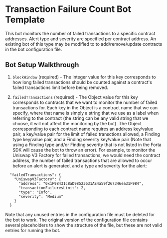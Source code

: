 # Transaction Failure Count Bot Template

This bot monitors the number of failed transactions to a specific contract addresses. Alert type
and severity are specified per contract address. An existing bot of this type may be modified to
to add/remove/update contracts in the bot configuration file.

## Bot Setup Walkthrough

1. `blockWindow` (required) - The Integer value for this key corresponds to how long failed
transactions should be counted against a contract's failed transactions limit before being removed.

2.  `failedTransactions` (required) - The Object value for this key corresponds to contracts that we
want to monitor the number of failed transactions for. Each key in the Object is a contract name that
we can specify, where that name is simply a string that we use as a label when referring to the contract
(the string can be any valid string that we choose, it will not affect the monitoring by the bot).
The Object corresponding to each contract name requires an address key/value pair, a key/value pair
for the limit of failed transctions allowed, a Finding type key/value pair, and a Finding severity
key/value pair (Note that using a Finding type and/or Finding severity that is not listed in the Forta SDK
will cause the bot to throw an error). For example, to monitor the Uniswap V3 Factory for failed transactions, we would need
the contract address, the number of failed transactions that are allowed to occur before an alert is
generated, and a type and severity for the alert:

```
  "failedTransactions": {
    "UniswapV3Factory": {
      "address": "0x1F98431c8aD98523631AE4a59f267346ea31F984",
      "transactionFailuresLimit": 2,
      "type": "Info",
      "severity": "Medium"
    }
  }
```

Note that any unused entries in the configuration file must be deleted for the bot to work.  The original version
of the configuration file contains several placeholders to show the structure of the file, but these are not valid
entries for running the bot.
